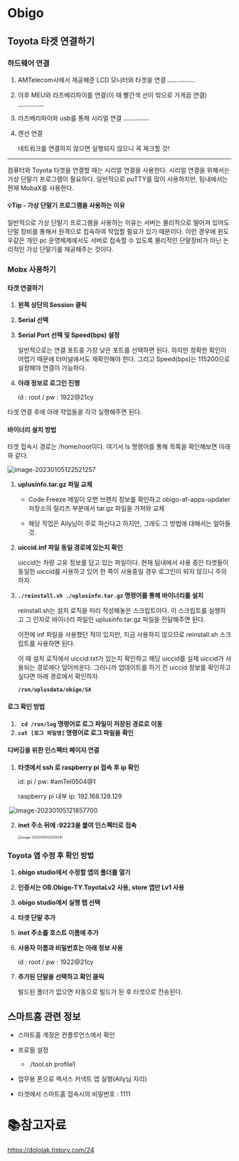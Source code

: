 # Obigo

## Toyota 타겟 연결하기

### 하드웨어 연결

1. AMTelecom사에서 제공해준 LCD 모니터와 타겟을 연결
   <img src="md-images/KakaoTalk_20230201_112200103_01.jpg" alt="KakaoTalk_20230201_112200103_01" style="zoom:25%;" />

2. 이후 MEU와 라즈베리파이를 연결(이 때 빨간색 선이 밖으로 가게끔 연결)

   <img src="md-images/KakaoTalk_20230201_112429823.jpg" alt="KakaoTalk_20230201_112429823" style="zoom:25%;" />	

3. 라즈베리파이와 usb를 통해 시리얼 연결
   <img src="md-images/KakaoTalk_20230201_112200103.jpg" alt="KakaoTalk_20230201_112200103" style="zoom: 25%;" />

4. 랜선 연결

   네트워크를 연결하지 않으면 실행되지 않으니 꼭 체크할 것!


___

컴퓨터와 Toyota 타겟을 연결할 때는 시리얼 연결을 사용한다. 시리얼 연결을 위해서는 가상 단말기 프로그램이 필요하다. 일반적으로 puTTY를 많이 사용하지만, 팀내에서는 현재 MobaX를 사용한다.

#### :bulb:Tip - 가상 단말기 프로그램을 사용하는 이유

일반적으로 가상 단말기 프로그램을 사용하는 이유는 서버는 물리적으로 떨어져 있어도 단말 장비를 통해서 원격으로 접속하여 작업할 필요가 있기 때문이다. 이런 경우에 윈도우같은 개인 pc 운영체제에서도 서버로 접속할 수 있도록 물리적인 단말장비가 아닌 논리적인 가상 단말기를 제공해주는 것이다.

### Mobx 사용하기

#### 타겟 연결하기

1. **왼쪽 상단의 Session 클릭**

2. **Serial 선택**

3. **Serial Port 선택 및 Speed(bps) 설정**

   일반적으로는 연결 포트중 가장 낮은 포트를 선택하면 된다. 하지만 정확한 확인이 어렵기 때문에 터미널에서도 재확인해야 한다. 그리고 Speed(bps)는 115200으로 설정해야 연결이 가능하다.

4. **아래 정보로 로그인 진행**

   id : root / pw : 1922@21cy

타겟 연결 후에 아래 작업들을 각각 실행해주면 된다.

#### 바이너리 설치 방법

타겟 접속시 경로는 /home/root이다. 여기서 ls 명령어를 통해 목록을 확인해보면 아래와 같다.

![image-20230105122521257](md-images/image-20230105122521257.png)	

1. **uplusinfo.tar.gz 파일 교체**

   - Code Freeze 메일이 오면 브랜치 정보를 확인하고 obigo-af-apps-updater 저장소의 릴리즈 부분에서 tar.gz 파일을 가져와 교체

   - 해당 작업은 Ally님이 주로 하신다고 하지만, 그래도 그 방법에 대해서는 알아둘 것.

2. **uiccid.inf 파일 동일 경로에 있는지 확인**

   uiccid는 차량 고유 정보를 담고 있는 파일이다. 현재 팀내에서 사용 중인 타겟들이 동일한 uiccid를 사용하고 있어 한 쪽이 사용중일 경우 로그인이 되지 않으니 주의하자.

3. **`./reinstall.sh ./uplusinfo.tar.gz` 명령어를 통해 바이너리를 설치**

   reinstall.sh는 설치 로직을 미리 작성해놓은 스크립트이다. 이 스크립트를 실행하고 그 인자로 바이너리 파일인 uplusinfo.tar.gz 파일을 전달해주면 된다.
   
   이전에 inf 파일을 사용했던 적이 있지만, 지금 사용하지 않으므로 reinstall.sh 스크립트를 사용하면 된다.
   
   이 때 설치 로직에서 uiccid.txt가 있는지 확인하고 해당 uiccid를 실제 uiccid가 사용되는 경로에다 덮어씌운다. 그러니까 업데이트를 하기 전 uiccid 정보를 확인하고 싶다면 아래 경로에서 확인하자.
   
   **`/run/uplusdata/obigo/SA`**

#### 로그 확인 방법

1. **` cd /run/log` 명령어로 로그 파일이 저장된 경로로 이동**
2. **`cat [로그 파일명]` 명령어로 로그 파일을 확인**

#### 디버깅을 위한 인스펙터 페이지 연결

1. **타겟에서 ssh 로 raspberry pi 접속 후 ip 확인**

   id: pi / pw: #amTel0504@1

   raspberry pi 내부 ip: 192.168.128.129

​		![image-20230105121857700](md-images/image-20230105121857700.png)

2. **inet 주소 뒤에 :9223을 붙여 인스펙터로 접속**

   <img src="md-images/image-20230105122035341.png" alt="image-20230105122035341" style="zoom:50%;" />			

### Toyota 앱 수정 후 확인 방법

1. **obigo studio에서 수정할 앱의 폴더를 열기**

2. **인증서는 OB.Obigo-TY.ToyotaLv2 사용, store 앱만 Lv1 사용**

3. **obigo studio에서 실행 탭 선택**

4. **타겟 단말 추가**

5. **inet 주소를 호스트 이름에 추가**

6. **사용자 이름과 비밀번호는 아래 정보 사용**

   id : root / pw : 1922@21cy

7. **추가된 단말을 선택하고 확인 클릭**

   빌드된 폴더가 없으면 자동으로 빌드가 된 후 타겟으로 전송된다.

## 스마트홈 관련 정보

- 스마트홈 계정은 컨플루언스에서 확인

- 프로필 설정
  - ./tool.sh profile1

- 업무용 폰으로 렉서스 커넥트 앱 실행(Ally님 자리)
- 타겟에서 스마트홈 접속시의 비밀번호 : 1111

# :books:참고자료

https://dololak.tistory.com/24





